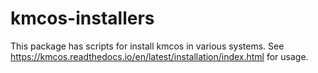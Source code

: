 # kmcos-installers
This package has scripts for install kmcos in various systems. See https://kmcos.readthedocs.io/en/latest/installation/index.html for usage.
